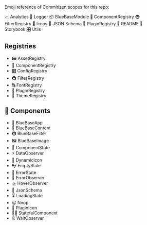 Emoji reference of Commitizen scopes for this repo:

📈 Analytics
📔 Logger
📦 BlueBaseModule
🎁 ComponentRegistry
🚇 FilterRegistry
🗿 Icons
🍱 JSON Schema
🔌 PluginRegistry
📖 README
📕 Storybook
🎛 Utils

## Registries

*   🖼 AssetRegistry
*   🎁 ComponentRegistry
*   🎛 ConfigRegistry
*   🚇 FilterRegistry
*   🔠 FontRegistry
*   🔌 PluginRegistry
*   🎨 ThemeRegistry

## 🎁 Components

*   🚀 BlueBaseApp
*   🏡 BlueBaseContent
*   🚇 BlueBaseFilter
*   🖼 BlueBaseImage
*   🤡 ComponentState
*   ️⚡️ DataObserver
*   🗿 DynamicIcon
*   📭 EmptyState
*   🚨 ErrorState
*   🚨 ErrorObserver
*   🛸 HoverObserver
*   🍱 JsonSchema
*   ⏳ LoadingState
*   😐 Noop
*   🔌 PluginIcon
*   👨‍🎨 StatefulComponent
*   ⏰ WaitObserver
